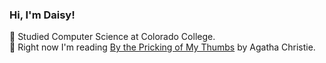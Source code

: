 <!-- Adding a little github readme -->
### Hi, I'm Daisy!

🏫 Studied Computer Science at Colorado College.<br/>
📖 Right now I'm reading [By the Pricking of My Thumbs](https://www.goodreads.com/book/show/594134.By_the_Pricking_of_My_Thumbs) by Agatha Christie.<br/>
